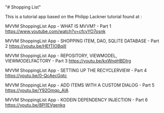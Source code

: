 "# Shopping List" 

This is a tutorial app based on the Philipp Lackner tutorial found at :

MVVM ShoppingList App - WHAT IS MVVM? - Part 1
https://www.youtube.com/watch?v=cfcyYO7osnk

MVVM ShoppingList App - SHOPPING ITEM, DAO, SQLITE DATABASE - Part 2
https://youtu.be/HEfTIOBqjII

MVVM ShoppingList App - REPOSITORY, VIEWMODEL, VIEWMODELFACTORY - Part 3
https://youtu.be/kxWnqHBDIrg

MVVM ShoppingList App - SETTING UP THE RECYCLERVIEW - Part 4
https://youtu.be/0-QcAecGqtc

MVVM ShoppingList App - ADD ITEMS WITH A CUSTOM DIALOG - Part 5
https://youtu.be/Y92Omqo_AlA

MVVM ShoppingList App - KODEIN DEPENDENCY INJECTION - Part 6
https://youtu.be/8Pl1EVgenkg